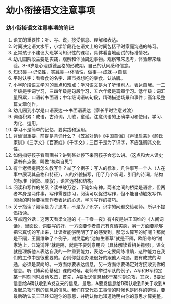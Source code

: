 # 幼小衔接语文注意事项


### 幼小衔接语文注意事项的笔记

1. 语文的重要性：听、写、说，接受信息、理解和表达。
2. 时间决定语文水平，小学阶段花在语文上的时间包括平时家庭沟通的练习。
3. 正常孩子不建议大班学习知识性的课程，具体看当地面试的标准情况。
4. 幼儿园阶段主要是实践，观察和体验周边事物。观察带来思考，体验带来经验。3-6岁是心理道德品格的形成期，自己的认同感和信念。
5. 知识类——>记忆性，实践类——>体验性，做事——>成就——>自信
6. 平时认字：看零食的名字、超市找想吃的零食、认站牌。
7. 小学阶段语文学习的重点和难点：学习语文是为了听懂别人，表达自我。一二年级是字词学习，三四年级是句段学习，五六年级是篇章学习。低年级：词汇量积累，口语转书面语；中年级词语转句段，精确描述场景和事件；高年级整篇文章创作。
8. 幼儿园到小学是口语表达——>书面语表达（家长平时注意过渡）
9. 词语积累：成语，古诗词，儿歌，童谣。注意词语的正确学习和使用。学习、内化、运用。
10. 学习不是简单的记忆，要实践和运用。
11. 背诵很重要，前提是背诵什么？《笠翁对韵》《中国童谣》《声律启蒙》《颜氏家训》《三字文》《百家姓》《千字文》；三百千是为了识字，不应强调其文化性。
12. 如何指导孩子看图画书？讲到某处停下来问孩子会怎么讲。（这点和大人读史读书有点像，叫做“掩卷自思”）
13. 有个老师提问怎么教写作？举了个例子：写人的标准，几件事写一个人（人在事中展现其品格和特征），人的外貌描写，用了几个新词，引用的诗词，结构的标准（倒叙、顺叙），语言选材和结构。
14. 阅读和写作的关系？读书破万卷，下笔如有神。两者之间的桥梁是语言，但两者本身是两件事，写作需要练习，阅读可以促进写作，但不能自动触发写作，阅读的时候要揣摩作者表达的心思，学习写作的技巧。
15. 关于指读？阅读是为了思考，不是为了识字，识字的问题交给老师。所以不提倡指读。
16. 写点题外话：这两天看梁文道的《一千零一夜》有4夜是讲王国维的《人间词话》，里面说，词要写的好，一方面要作者自己有真情实感，另一方面要能够把它真切的写出来，让读者能够明明了了的感受到。那怎么算写的好呢？那就是不隔，王国维举了个例子，谢灵运的“池塘生春草”就是不隔，欧阳修的“谢家池上，江淹浦畔”就是隔，就是不要刻意用典（具体解读看相关视频）。语文就是理解他人表达自我的一种重要能力，表达一定要简练准确，这种能力在我们的工作中是很重要的。否则你就没办法很好的跟他人沟通。要有成效的沟通，必须是双向的。一方面你要表达信息，另一方面你要确定对方接收到你的信息。听《博弈论基础》课的时候，老师有举过军队的例子。A军和B军约定某一时刻同时发动攻击，首先，A要发送信息给B于某时刻总攻，其次，B要发信息给A确认收到A发送来的信息，最后，A要发信息给B确认收到B关于收到A发起总攻时刻的信息的信息。我们在交代员工事情的时候也是同样的道理，要最后确认员工已经知道你的意思，并确认你也知道她明白你的意思才算完整。


